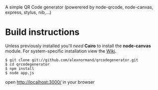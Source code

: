 A simple QR Code generator 
(powerered by node-qrcode, node-canvas, express, stylus, nib,...)


Build instructions
===================

Unless previously installed you'll _need_ __Cairo__ to install 
the __node-canvas__ module. For system-specific installation 
view the [Wiki](https://github.com/LearnBoost/node-canvas/wiki/_pages).


    $ git clone git://github.com/alexnormand/qrcodegenerator.git
    $ cd qrcodegenerator   
    $ npm install
    $ node app.js

 open [http://localhost:3000/](http://localhost:3000/) in your browser
